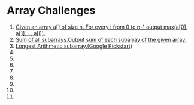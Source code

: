 # Array Challenges
<ol>
<li><a href="prob1.cpp">Given an array a[] of size n. For every i from 0 to n-1 output max(a[0], a[1],..., a[i]).</a></li>


<li><a href="">Sum of all subarrays.Output sum of each subarray of the given array.</a></li>
<li><a href="">Longest Arithmetic subarray.(Google Kickstart)</a></li>
<li><a href=""></a></li>
<li><a href=""></a></li>
<li><a href=""></a></li>

<li><a href=""></a></li>
<li><a href=""></a></li>
<li><a href=""></a></li>
<li><a href=""></a></li>
<li><a href=""></a></li>




</ol>
